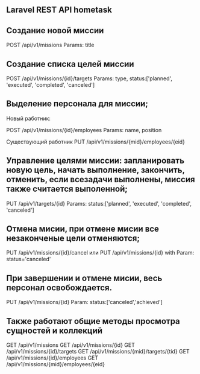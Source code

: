 ## Laravel REST API hometask

## Создание новой миссии

POST /api/v1/missions
Params: title

## Создание списка целей миссии

POST /api/v1/missions/{id}/targets
Params: type, status:['planned', 'executed', 'completed', 'canceled']

## Выделение персонала для миссии;

Новый работник:

POST /api/v1/missions/{id}/employees
Params: name, position

Существующий работник
PUT /api/v1/missions/{mid}/employees/{eid}

## Управление целями миссии: запланировать новую цель, начать выполнение, закончить, отменить, если всезадачи выполнены, миссия также считается выполенной;

PUT /api/v1/targets/{id}
Params: status:['planned', 'executed', 'completed', 'canceled']

## Отмена мисии, при отмене мисии все незаконченые цели отменяются;

PUT /api/v1/missions/{id}/cancel
или
PUT /api/v1/missions/{id}
with Param: status='canceled'

## При завершении и отмене мисии, весь персонал освобождается.
PUT /api/v1/missions/{id}
Param: status:['canceled','achieved']

## Также работают общие методы просмотра сущностей и коллекций

GET /api/v1/missions
GET /api/v1/missions/{id}
GET /api/v1/missions/{id}/targets
GET /api/v1/missions/{mid}/targets/{tid}
GET /api/v1/missions/{id}/employees
GET /api/v1/missions/{mid}/employees/{eid}

